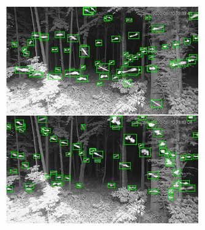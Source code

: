 ![20200630-223538-230543](in/20200630/20200630-223538-230543_0_.jpg)
![20200630-230548-233553](in/20200630/20200630-230548-233553_0_.jpg)
